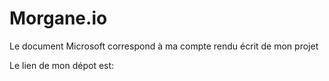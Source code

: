 # Morgane.io

Le document Microsoft correspond à ma compte rendu écrit de mon projet

Le lien de mon dépot est:
